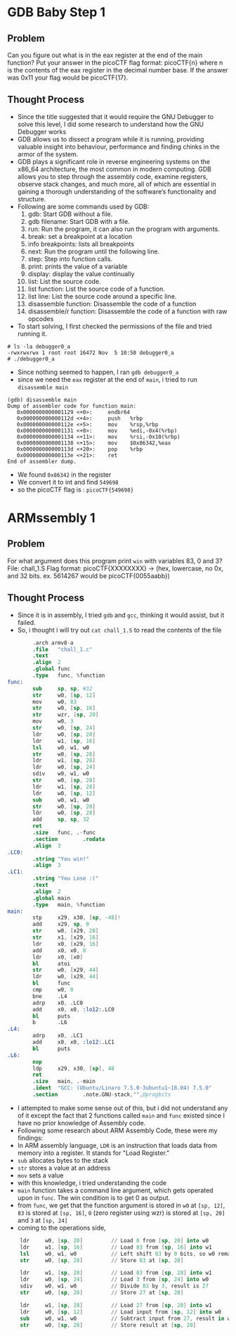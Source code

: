 # GDB Baby Step 1
## Problem
Can you figure out what is in the eax register at the end of the main function? Put your answer in the picoCTF flag format: picoCTF{n} where n is the contents of the eax register in the decimal number base. If the answer was 0x11 your flag would be picoCTF{17}.
## Thought Process
- Since the title suggested that it would require the GNU Debugger to solve this level, I did some research to understand how the GNU Debugger works
- GDB allows us to dissect a program while it is running, providing valuable insight into behaviour, performance and finding chinks in the armor of the system.
- GDB plays a significant role in reverse engineering systems on the x86_64 architecture, the most common in modern computing. GDB allows you to step through the assembly code, examine registers, observe stack changes, and much more, all of which are essential in gaining a thorough understanding of the software’s functionality and structure​​.
- Following are some commands used by GDB:
  1. gdb: Start GDB without a file.
  2. gdb filename: Start GDB with a file.
  4. run: Run the program, it can also run the program with arguments.
  5. break: set a breakpoint at a location
  6. info breakpoints: lists all breakpoints
  7. next: Run the program until the following line.
  8. step: Step into function calls.
  9. print: prints the value of a variable
  10. display: display the value continually
  11. list: List the source code.
  12. list function: List the source code of a function.
  13. list line: List the source code around a specific line.
  14. disassemble function: Disassemble the code of a function
  15. disassemble/r function: Disassemble the code of a function with raw opcodes
- To start solving, I first checked the permissions of the file and tried running it.
```console
# ls -la debugger0_a
-rwxrwxrwx 1 root root 16472 Nov  5 10:50 debugger0_a
# ./debugger0_a
```
- Since nothing seemed to happen, I ran `gdb debugger0_a`
- since we need the `eax` register at the end of `main`, i tried to run `disassemble main`
```gdb
(gdb) disassemble main
Dump of assembler code for function main:
   0x0000000000001129 <+0>:     endbr64
   0x000000000000112d <+4>:     push   %rbp
   0x000000000000112e <+5>:     mov    %rsp,%rbp
   0x0000000000001131 <+8>:     mov    %edi,-0x4(%rbp)
   0x0000000000001134 <+11>:    mov    %rsi,-0x10(%rbp)
   0x0000000000001138 <+15>:    mov    $0x86342,%eax
   0x000000000000113d <+20>:    pop    %rbp
   0x000000000000113e <+21>:    ret
End of assembler dump.
```
- We found `0x86342` in the register
- We convert it to int and find `549698`
- so the picoCTF flag is : `picoCTF{549698}`
# ARMssembly 1
## Problem
For what argument does this program print `win` with variables 83, 0 and 3? File: chall_1.S Flag format: picoCTF{XXXXXXXX} -> (hex, lowercase, no 0x, and 32 bits. ex. 5614267 would be picoCTF{0055aabb})
## Thought Process
- Since it is in assembly, I tried `gdb` and `gcc`, thinking it would assist, but it failed.
- So, i thought i will try out `cat chall_1.S` to read the contents of the file
```s
        .arch armv8-a
        .file   "chall_1.c"
        .text
        .align  2
        .global func
        .type   func, %function
func:
        sub     sp, sp, #32
        str     w0, [sp, 12]
        mov     w0, 83
        str     w0, [sp, 16]
        str     wzr, [sp, 20]
        mov     w0, 3
        str     w0, [sp, 24]
        ldr     w0, [sp, 20]
        ldr     w1, [sp, 16]
        lsl     w0, w1, w0
        str     w0, [sp, 28]
        ldr     w1, [sp, 28]
        ldr     w0, [sp, 24]
        sdiv    w0, w1, w0
        str     w0, [sp, 28]
        ldr     w1, [sp, 28]
        ldr     w0, [sp, 12]
        sub     w0, w1, w0
        str     w0, [sp, 28]
        ldr     w0, [sp, 28]
        add     sp, sp, 32
        ret
        .size   func, .-func
        .section        .rodata
        .align  3
.LC0:
        .string "You win!"
        .align  3
.LC1:
        .string "You Lose :("
        .text
        .align  2
        .global main
        .type   main, %function
main:
        stp     x29, x30, [sp, -48]!
        add     x29, sp, 0
        str     w0, [x29, 28]
        str     x1, [x29, 16]
        ldr     x0, [x29, 16]
        add     x0, x0, 8
        ldr     x0, [x0]
        bl      atoi
        str     w0, [x29, 44]
        ldr     w0, [x29, 44]
        bl      func
        cmp     w0, 0
        bne     .L4
        adrp    x0, .LC0
        add     x0, x0, :lo12:.LC0
        bl      puts
        b       .L6
.L4:
        adrp    x0, .LC1
        add     x0, x0, :lo12:.LC1
        bl      puts
.L6:
        nop
        ldp     x29, x30, [sp], 48
        ret
        .size   main, .-main
        .ident  "GCC: (Ubuntu/Linaro 7.5.0-3ubuntu1~18.04) 7.5.0"
        .section        .note.GNU-stack,"",@progbits
```
- I attempted to make some sense out of this, but i did not understand any of it except the fact that 2 functions called `main` and `func` existed since I have no prior knowledge of Assembly code.
- Following some research about ARM Assembly Code, these were my findings:
- In ARM assembly language, `LDR` is an instruction that loads data from memory into a register. It stands for "Load Register."
- `sub` allocates bytes to the stack
- `str` stores a value at an address
-  `mov` sets a value
- with this knowledge, i tried understanding the code
- `main` function takes a command line argument, which gets operated upon in `func`. The win condition is to get 0 as output.
- from `func`, we get that the function argument is stored in `w0` at `[sp, 12]`, `83` is stored at `[sp, 16]`, `0` (zero register using wzr) is stored at `[sp, 20]` and `3` at `[sp, 24]`
- coming to the operations side,
```s
    ldr     w0, [sp, 20]         // Load 0 from [sp, 20] into w0
    ldr     w1, [sp, 16]         // Load 83 from [sp, 16] into w1
    lsl     w0, w1, w0           // Left shift 83 by 0 bits, so w0 remains 83
    str     w0, [sp, 28]         // Store 83 at [sp, 28]

    ldr     w1, [sp, 28]         // Load 83 from [sp, 28] into w1
    ldr     w0, [sp, 24]         // Load 3 from [sp, 24] into w0
    sdiv    w0, w1, w0           // Divide 83 by 3, result is 27
    str     w0, [sp, 28]         // Store 27 at [sp, 28]

    ldr     w1, [sp, 28]         // Load 27 from [sp, 28] into w1
    ldr     w0, [sp, 12]         // Load input from [sp, 12] into w0
    sub     w0, w1, w0           // Subtract input from 27, result in w0
    str     w0, [sp, 28]         // Store result at [sp, 28]
```
